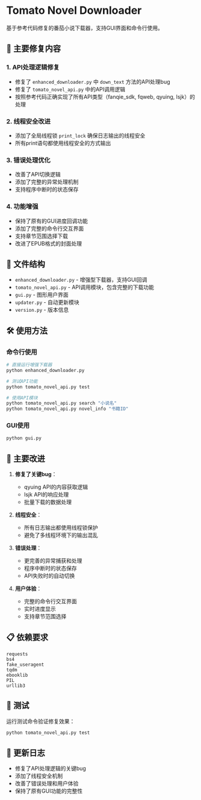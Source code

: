 # Tomato Novel Downloader

基于参考代码修复的番茄小说下载器，支持GUI界面和命令行使用。

## 🚀 主要修复内容

### 1. API处理逻辑修复
- 修复了 `enhanced_downloader.py` 中 `down_text` 方法的API处理bug
- 修复了 `tomato_novel_api.py` 中的API调用逻辑
- 按照参考代码正确实现了所有API类型（fanqie_sdk, fqweb, qyuing, lsjk）的处理

### 2. 线程安全改进
- 添加了全局线程锁 `print_lock` 确保日志输出的线程安全
- 所有print语句都使用线程安全的方式输出

### 3. 错误处理优化
- 改善了API切换逻辑
- 添加了完整的异常处理机制
- 支持程序中断时的状态保存

### 4. 功能增强
- 保持了原有的GUI进度回调功能
- 添加了完整的命令行交互界面
- 支持章节范围选择下载
- 改进了EPUB格式的封面处理

## 📁 文件结构

- `enhanced_downloader.py` - 增强型下载器，支持GUI回调
- `tomato_novel_api.py` - API调用模块，包含完整的下载功能
- `gui.py` - 图形用户界面
- `updater.py` - 自动更新模块
- `version.py` - 版本信息

## 🛠️ 使用方法

### 命令行使用
```bash
# 直接运行增强下载器
python enhanced_downloader.py

# 测试API功能
python tomato_novel_api.py test

# 使用API模块
python tomato_novel_api.py search "小说名"
python tomato_novel_api.py novel_info "书籍ID"
```

### GUI使用
```bash
python gui.py
```

## 🔧 主要改进

1. **修复了关键bug**：
   - qyuing API的内容获取逻辑
   - lsjk API的响应处理
   - 批量下载的数据处理

2. **线程安全**：
   - 所有日志输出都使用线程锁保护
   - 避免了多线程环境下的输出混乱

3. **错误处理**：
   - 更完善的异常捕获和处理
   - 程序中断时的状态保存
   - API失败时的自动切换

4. **用户体验**：
   - 完整的命令行交互界面
   - 实时进度显示
   - 支持章节范围选择

## 📋 依赖要求

```
requests
bs4
fake_useragent
tqdm
ebooklib
PIL
urllib3
```

## 🎯 测试

运行测试命令验证修复效果：
```bash
python tomato_novel_api.py test
```

## 📝 更新日志

- 修复了API处理逻辑的关键bug
- 添加了线程安全机制
- 改善了错误处理和用户体验
- 保持了原有GUI功能的完整性